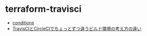 # terraform-travisci

- [conditions](https://docs.travis-ci.com/user/conditions-v1#integration)
- [TravisCIとCircleCIでちょっとずつ違うビルド環境の考え方の違い](http://packsaddle.org/articles/differences-between-travis-ci-and-circle-ci/)
